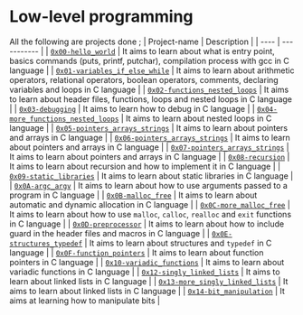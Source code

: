 # Low-level programming
 All the following are projects done ;
| Project-name | Description |
| ---- | ----------- |
| [`0x00-hello_world`](https://github.com/Murags/alx-low_level_programming/tree/master/0x00-hello_world) | It aims to learn about what is entry point, basics commands (puts, printf, putchar), compilation process with gcc in C language |
| [`0x01-variables_if_else_while`](https://github.com/Murags/alx-low_level_programming/tree/master/0x01-variables_if_else_while) | It aims to learn about arithmetic operators, relational operators, boolean operators, comments, declaring variables and loops in C language |
| [`0x02-functions_nested_loops`](https://github.com/Murags/alx-low_level_programming/tree/master/0x02-functions_nested_loops) | It aims to learn about header files, functions, loops and nested loops in C language |
| [`0x03-debugging`](https://github.com/Murags/alx-low_level_programming/tree/master/0x03-debugging) | It aims to learn how to debug in C language |
| [`0x04-more_functions_nested_loops`](https://github.com/Murags/alx-low_level_programming/tree/master/0x04-more_functions_nested_loops) | It aims to learn about nested loops in C language |
| [`0x05-pointers_arrays_strings`](https://github.com/Murags/alx-low_level_programming/tree/master/0x05-pointers_arrays_strings) | It aims to learn about pointers and arrays in C language |
| [`0x06-pointers_arrays_strings`](https://github.com/Murags/alx-low_level_programming/tree/master/0x06-pointers_arrays_strings) | It aims to learn about pointers and arrays in C language |
| [`0x07-pointers_arrays_strings`](https://github.com/Murags/alx-low_level_programming/tree/master/0x07-pointers_arrays_strings) | It aims to learn about pointers and arrays in C language |
| [`0x08-recursion`](https://github.com/Murags/alx-low_level_programming/tree/master/0x08-recursion) | It aims to learn about recursion and how to implement it in C language |
| [`0x09-static_libraries`](https://github.com/Murags/alx-low_level_programming/tree/master/0x09-static_libraries) | It aims to learn about static libraries in C language |
| [`0x0A-argc_argv`](https://github.com/Murags/alx-low_level_programming/tree/master/0x0A-argc_argv) | It aims to learn about how to use arguments passed to a program in C language |
| [`0x0B-malloc_free`](https://github.com/Murags/alx-low_level_programming/tree/master/0x0B-malloc_free) | It aims to learn about automatic and dynamic allocation in C language |
| [`0x0C-more_malloc_free`](https://github.com/Murags/alx-low_level_programming/tree/master/0x0C-more_malloc_free) | It aims to learn about how to use `malloc`, `calloc`, `realloc` and `exit` functions in C language |
| [`0x0D-preprocessor`](https://github.com/Murags/alx-low_level_programming/tree/master/0x0D-preprocessor) | It aims to learn about how to include guard in the header files and macros in C language |
| [`0x0E-structures_typedef`](https://github.com/Murags/alx-low_level_programming/tree/master/0x0E-structures_typedef) | It aims to learn about structures and `typedef` in C language |
| [`0x0F-function_pointers`](https://github.com/Murags/alx-low_level_programming/tree/master/0x0F-function_pointers) | It aims to learn about function pointers in C language |
| [`0x10-variadic_functions`](https://github.com/Murags/alx-low_level_programming/tree/master/0x10-variadic_functions) | It aims to learn about variadic functions in C language |
| [`0x12-singly_linked_lists`](https://github.com/Murags/alx-low_level_programming/tree/master/0x12-singly_linked_lists) | It aims to learn about linked lists in C language |
| [`0x13-more_singly_linked_lists`](https://github.com/Murags/alx-low_level_programming/tree/master/0x13-more_singly_linked_lists) | It aims to learn about linked lists in C language |
| [`0x14-bit_manipulation`](https://github.com/Murags/alx-low_level_programming/tree/master/0x14-bit_manipulation) | It aims at learning how to manipulate bits |
